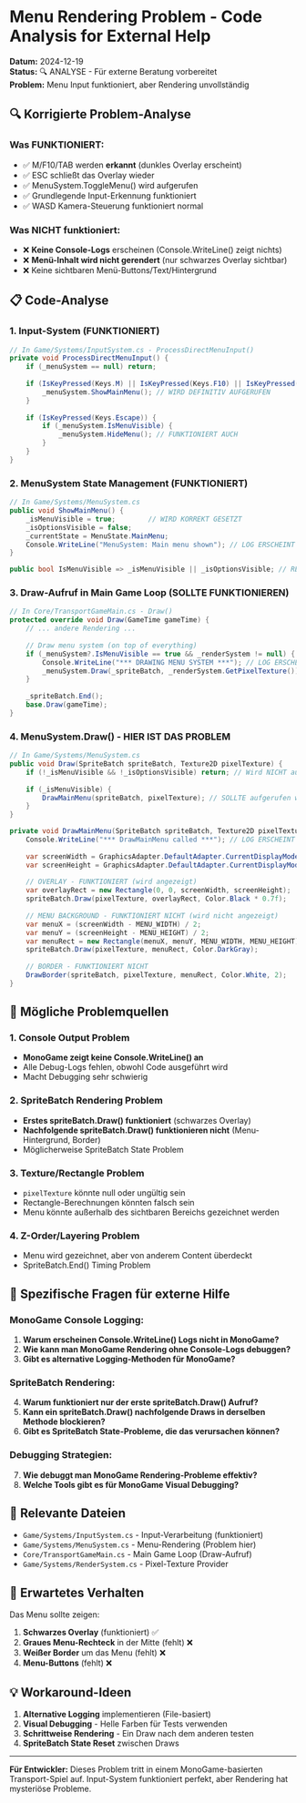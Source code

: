 # Menu Rendering Problem - Code Analysis for External Help

**Datum:** 2024-12-19  
**Status:** 🔍 ANALYSE - Für externe Beratung vorbereitet  
**Problem:** Menu Input funktioniert, aber Rendering unvollständig  

## 🔍 **Korrigierte Problem-Analyse**

### **Was FUNKTIONIERT:**
- ✅ M/F10/TAB werden **erkannt** (dunkles Overlay erscheint)
- ✅ ESC schließt das Overlay wieder
- ✅ MenuSystem.ToggleMenu() wird aufgerufen
- ✅ Grundlegende Input-Erkennung funktioniert
- ✅ WASD Kamera-Steuerung funktioniert normal

### **Was NICHT funktioniert:**
- ❌ **Keine Console-Logs** erscheinen (Console.WriteLine() zeigt nichts)
- ❌ **Menü-Inhalt wird nicht gerendert** (nur schwarzes Overlay sichtbar)
- ❌ Keine sichtbaren Menü-Buttons/Text/Hintergrund

## 📋 **Code-Analyse**

### **1. Input-System (FUNKTIONIERT)**
```csharp
// In Game/Systems/InputSystem.cs - ProcessDirectMenuInput()
private void ProcessDirectMenuInput() {
    if (_menuSystem == null) return;
    
    if (IsKeyPressed(Keys.M) || IsKeyPressed(Keys.F10) || IsKeyPressed(Keys.Tab)) {
        _menuSystem.ShowMainMenu(); // WIRD DEFINITIV AUFGERUFEN
    }
    
    if (IsKeyPressed(Keys.Escape)) {
        if (_menuSystem.IsMenuVisible) {
            _menuSystem.HideMenu(); // FUNKTIONIERT AUCH
        }
    }
}
```

### **2. MenuSystem State Management (FUNKTIONIERT)**
```csharp
// In Game/Systems/MenuSystem.cs
public void ShowMainMenu() {
    _isMenuVisible = true;        // WIRD KORREKT GESETZT
    _isOptionsVisible = false;
    _currentState = MenuState.MainMenu;
    Console.WriteLine("MenuSystem: Main menu shown"); // LOG ERSCHEINT NICHT
}

public bool IsMenuVisible => _isMenuVisible || _isOptionsVisible; // RETURNS TRUE
```

### **3. Draw-Aufruf in Main Game Loop (SOLLTE FUNKTIONIEREN)**
```csharp
// In Core/TransportGameMain.cs - Draw()
protected override void Draw(GameTime gameTime) {
    // ... andere Rendering ...
    
    // Draw menu system (on top of everything)
    if (_menuSystem?.IsMenuVisible == true && _renderSystem != null) {
        Console.WriteLine("*** DRAWING MENU SYSTEM ***"); // LOG ERSCHEINT NICHT
        _menuSystem.Draw(_spriteBatch, _renderSystem.GetPixelTexture());
    }
    
    _spriteBatch.End();
    base.Draw(gameTime);
}
```

### **4. MenuSystem.Draw() - HIER IST DAS PROBLEM**
```csharp
// In Game/Systems/MenuSystem.cs
public void Draw(SpriteBatch spriteBatch, Texture2D pixelTexture) {
    if (!_isMenuVisible && !_isOptionsVisible) return; // Wird NICHT ausgeführt
    
    if (_isMenuVisible) {
        DrawMainMenu(spriteBatch, pixelTexture); // SOLLTE aufgerufen werden
    }
}

private void DrawMainMenu(SpriteBatch spriteBatch, Texture2D pixelTexture) {
    Console.WriteLine("*** DrawMainMenu called ***"); // LOG ERSCHEINT NICHT
    
    var screenWidth = GraphicsAdapter.DefaultAdapter.CurrentDisplayMode.Width;
    var screenHeight = GraphicsAdapter.DefaultAdapter.CurrentDisplayMode.Height;
    
    // OVERLAY - FUNKTIONIERT (wird angezeigt)
    var overlayRect = new Rectangle(0, 0, screenWidth, screenHeight);
    spriteBatch.Draw(pixelTexture, overlayRect, Color.Black * 0.7f);
    
    // MENU BACKGROUND - FUNKTIONIERT NICHT (wird nicht angezeigt)
    var menuX = (screenWidth - MENU_WIDTH) / 2;
    var menuY = (screenHeight - MENU_HEIGHT) / 2;
    var menuRect = new Rectangle(menuX, menuY, MENU_WIDTH, MENU_HEIGHT);
    spriteBatch.Draw(pixelTexture, menuRect, Color.DarkGray);
    
    // BORDER - FUNKTIONIERT NICHT
    DrawBorder(spriteBatch, pixelTexture, menuRect, Color.White, 2);
}
```

## 🤔 **Mögliche Problemquellen**

### **1. Console Output Problem**
- **MonoGame zeigt keine Console.WriteLine() an**
- Alle Debug-Logs fehlen, obwohl Code ausgeführt wird
- Macht Debugging sehr schwierig

### **2. SpriteBatch Rendering Problem**
- **Erstes spriteBatch.Draw() funktioniert** (schwarzes Overlay)
- **Nachfolgende spriteBatch.Draw() funktionieren nicht** (Menu-Hintergrund, Border)
- Möglicherweise SpriteBatch State Problem

### **3. Texture/Rectangle Problem**
- `pixelTexture` könnte null oder ungültig sein
- Rectangle-Berechnungen könnten falsch sein
- Menu könnte außerhalb des sichtbaren Bereichs gezeichnet werden

### **4. Z-Order/Layering Problem**
- Menu wird gezeichnet, aber von anderem Content überdeckt
- SpriteBatch.End() Timing Problem

## 🔧 **Spezifische Fragen für externe Hilfe**

### **MonoGame Console Logging:**
1. **Warum erscheinen Console.WriteLine() Logs nicht in MonoGame?**
2. **Wie kann man MonoGame Rendering ohne Console-Logs debuggen?**
3. **Gibt es alternative Logging-Methoden für MonoGame?**

### **SpriteBatch Rendering:**
4. **Warum funktioniert nur der erste spriteBatch.Draw() Aufruf?**
5. **Kann ein spriteBatch.Draw() nachfolgende Draws in derselben Methode blockieren?**
6. **Gibt es SpriteBatch State-Probleme, die das verursachen können?**

### **Debugging Strategien:**
7. **Wie debuggt man MonoGame Rendering-Probleme effektiv?**
8. **Welche Tools gibt es für MonoGame Visual Debugging?**

## 📁 **Relevante Dateien**

- `Game/Systems/InputSystem.cs` - Input-Verarbeitung (funktioniert)
- `Game/Systems/MenuSystem.cs` - Menu-Rendering (Problem hier)
- `Core/TransportGameMain.cs` - Main Game Loop (Draw-Aufruf)
- `Game/Systems/RenderSystem.cs` - Pixel-Texture Provider

## 🎯 **Erwartetes Verhalten**

Das Menu sollte zeigen:
1. **Schwarzes Overlay** (funktioniert) ✅
2. **Graues Menu-Rechteck** in der Mitte (fehlt) ❌
3. **Weißer Border** um das Menu (fehlt) ❌
4. **Menu-Buttons** (fehlt) ❌

## 💡 **Workaround-Ideen**

1. **Alternative Logging** implementieren (File-basiert)
2. **Visual Debugging** - Helle Farben für Tests verwenden
3. **Schrittweise Rendering** - Ein Draw nach dem anderen testen
4. **SpriteBatch State Reset** zwischen Draws

---

**Für Entwickler:** Dieses Problem tritt in einem MonoGame-basierten Transport-Spiel auf. Input-System funktioniert perfekt, aber Rendering hat mysteriöse Probleme.
